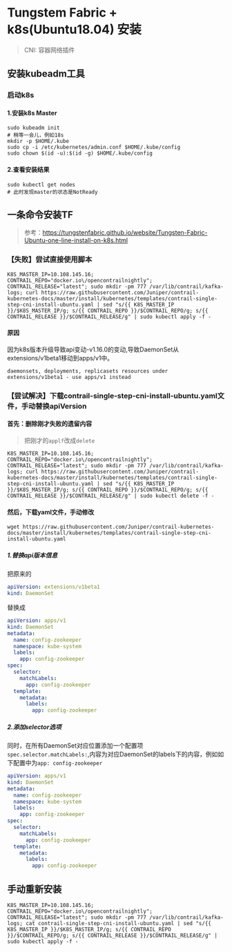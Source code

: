 # Tungstem Fabric + k8s(Ubuntu18.04) 安装

> CNI: 容器网络插件

## 安装kubeadm工具

### 启动k8s

#### 1.安装k8s Master
```shell
sudo kubeadm init
# 稍等一会儿，例如18s
mkdir -p $HOME/.kube
sudo cp -i /etc/kubernetes/admin.conf $HOME/.kube/config
sudo chown $(id -u):$(id -g) $HOME/.kube/config
```

#### 2.查看安装结果
```shell
sudo kubectl get nodes
# 此时发现master的状态是NotReady
```

## 一条命令安装TF

> 参考：https://tungstenfabric.github.io/website/Tungsten-Fabric-Ubuntu-one-line-install-on-k8s.html

### 【失败】尝试直接使用脚本
```shell
K8S_MASTER_IP=10.108.145.16; CONTRAIL_REPO="docker.io\/opencontrailnightly"; CONTRAIL_RELEASE="latest"; sudo mkdir -pm 777 /var/lib/contrail/kafka-logs; curl https://raw.githubusercontent.com/Juniper/contrail-kubernetes-docs/master/install/kubernetes/templates/contrail-single-step-cni-install-ubuntu.yaml | sed "s/{{ K8S_MASTER_IP }}/$K8S_MASTER_IP/g; s/{{ CONTRAIL_REPO }}/$CONTRAIL_REPO/g; s/{{ CONTRAIL_RELEASE }}/$CONTRAIL_RELEASE/g" | sudo kubectl apply -f -
```


#### 原因

因为k8s版本升级导致api变动-v1.16.0的变动,导致DaemonSet从extensions/v1beta1移动到apps/v1中。

```shell
daemonsets, deployments, replicasets resources under extensions/v1beta1 - use apps/v1 instead
```


### 【尝试解决】下载contrail-single-step-cni-install-ubuntu.yaml文件，手动替换apiVersion

#### 首先：删除刚才失败的遗留内容
> 把刚才的`applf`改成`delete`

```shell
K8S_MASTER_IP=10.108.145.16; CONTRAIL_REPO="docker.io\/opencontrailnightly"; CONTRAIL_RELEASE="latest"; sudo mkdir -pm 777 /var/lib/contrail/kafka-logs; curl https://raw.githubusercontent.com/Juniper/contrail-kubernetes-docs/master/install/kubernetes/templates/contrail-single-step-cni-install-ubuntu.yaml | sed "s/{{ K8S_MASTER_IP }}/$K8S_MASTER_IP/g; s/{{ CONTRAIL_REPO }}/$CONTRAIL_REPO/g; s/{{ CONTRAIL_RELEASE }}/$CONTRAIL_RELEASE/g" | sudo kubectl delete -f -
```

#### 然后，下载yaml文件，手动修改
```shell
wget https://raw.githubusercontent.com/Juniper/contrail-kubernetes-docs/master/install/kubernetes/templates/contrail-single-step-cni-install-ubuntu.yaml
```

##### 1.替换api版本信息 
把原来的
```yaml
apiVersion: extensions/v1beta1
kind: DaemonSet
```
替换成
```yaml
apiVersion: apps/v1
kind: DaemonSet
metadata:
  name: config-zookeeper
  namespace: kube-system
  labels:
    app: config-zookeeper
spec:
  selector:
    matchLabels:
      app: config-zookeeper
  template:
    metadata:
      labels:
        app: config-zookeeper
```

##### 2.添加selector选项
同时，在所有DaemonSet对应位置添加一个配置项`spec.selector.matchLabels:`,内容为对应DaemonSet的labels下的内容，例如如下配置中为`app: config-zookeeper`
```yaml
apiVersion: apps/v1
kind: DaemonSet
metadata:
  name: config-zookeeper
  namespace: kube-system
  labels:
    app: config-zookeeper
spec:
  selector:
    matchLabels:
      app: config-zookeeper
  template:
    metadata:
      labels:
        app: config-zookeeper
```

## 手动重新安装

```shell
K8S_MASTER_IP=10.108.145.16; CONTRAIL_REPO="docker.io\/opencontrailnightly"; CONTRAIL_RELEASE="latest"; sudo mkdir -pm 777 /var/lib/contrail/kafka-logs; cat contrail-single-step-cni-install-ubuntu.yaml | sed "s/{{ K8S_MASTER_IP }}/$K8S_MASTER_IP/g; s/{{ CONTRAIL_REPO }}/$CONTRAIL_REPO/g; s/{{ CONTRAIL_RELEASE }}/$CONTRAIL_RELEASE/g" | sudo kubectl apply -f -
```
